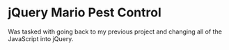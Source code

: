 jQuery Mario Pest Control
====================

Was tasked with going back to my previous project and changing all of the JavaScript into jQuery.
